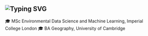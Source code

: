 ## ![Typing SVG](https://readme-typing-svg.demolab.com?font=Fira+Code&pause=1000&width=500&lines=Hi!+I'm+Eric!+👋;Welcome+to+my+GitHub!)

🎓 MSc Environmental Data Science and Machine Learning, Imperial College London
🎓 BA Geography, University of Cambridge

<!--
**eric-taylor-geo/eric-taylor-geo** is a ✨ _special_ ✨ repository because its `README.md` (this file) appears on your GitHub profile.

Here are some ideas to get you started:

- 🔭 I’m currently working on ...
- 🌱 I’m currently learning ...
- 👯 I’m looking to collaborate on ...
- 🤔 I’m looking for help with ...
- 💬 Ask me about ...
- 📫 How to reach me: ...
- 😄 Pronouns: ...
- ⚡ Fun fact: ...
-->
